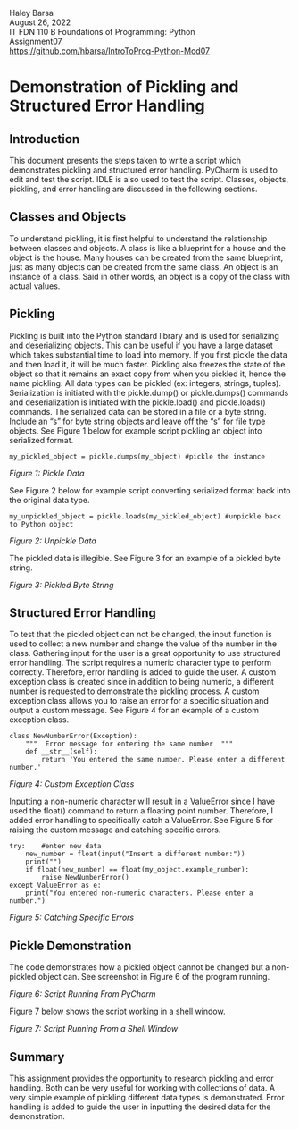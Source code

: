 Haley Barsa  
August 26, 2022  
IT FDN 110 B Foundations of Programming: Python  
Assignment07  
https://github.com/hbarsa/IntroToProg-Python-Mod07  

# Demonstration of Pickling and Structured Error Handling

## Introduction
This document presents the steps taken to write a script which demonstrates pickling and structured error handling. PyCharm is used to edit and test the script. IDLE is also used to test the script. Classes, objects, pickling, and error handling are discussed in the following sections. 

## Classes and Objects
To understand pickling, it is first helpful to understand the relationship between classes and objects. A class is like a blueprint for a house and the object is the house. Many houses can be created from the same blueprint, just as many objects can be created from the same class. An object is an instance of a class. Said in other words, an object is a copy of the class with actual values. 

## Pickling
Pickling is built into the Python standard library and is used for serializing and deserializing objects. This can be useful if you have a large dataset which takes substantial time to load into memory. If you first pickle the data and then load it, it will be much faster. Pickling also freezes the state of the object so that it remains an exact copy from when you pickled it, hence the name pickling. All data types can be pickled (ex: integers, strings, tuples). Serialization is initiated with the pickle.dump() or pickle.dumps() commands and deserialization is initiated with the pickle.load()  and pickle.loads() commands. The serialized data can be stored in a file or a byte string. Include an “s” for byte string objects and leave off the “s” for file type objects. See Figure 1 below for example script pickling an object into serialized format. 

```
my_pickled_object = pickle.dumps(my_object) #pickle the instance
``` 
*Figure 1: Pickle Data*  

See Figure 2 below for example script converting serialized format back into the original data type.

```
my_unpickled_object = pickle.loads(my_pickled_object) #unpickle back to Python object
```
*Figure 2: Unpickle Data*  

The pickled data is illegible. See Figure 3 for an example of a pickled byte string.

*Figure 3: Pickled Byte String*

## Structured Error Handling
To test that the pickled object can not be changed, the input function is used to collect a new number and change the value of the number in the class. Gathering input for the user is a great opportunity to use structured error handling. The script requires a numeric character type to perform correctly. Therefore, error handling is added to guide the user. A custom exception class is created since in addition to being numeric, a different number is requested to demonstrate the pickling process. A custom exception class allows you to raise an error for a specific situation and output a custom message. See Figure 4 for an example of a custom exception class.

```
class NewNumberError(Exception):
    """  Error message for entering the same number  """
    def __str__(self):
        return 'You entered the same number. Please enter a different number.'
```
*Figure 4: Custom Exception Class*

Inputting a non-numeric character will result in a ValueError since I have used the float() command to return a floating point number. Therefore, I added error handling to specifically catch a ValueError. See Figure 5 for raising the custom message and catching specific errors. 

```
try:    #enter new data
    new_number = float(input("Insert a different number:"))
    print("")
    if float(new_number) == float(my_object.example_number):
        raise NewNumberError()
except ValueError as e:
    print("You entered non-numeric characters. Please enter a number.")
```
*Figure 5: Catching Specific Errors*

## Pickle Demonstration
The code demonstrates how a pickled object cannot be changed but a non-pickled object can. See screenshot in Figure 6 of the program running. 


*Figure 6: Script Running From PyCharm*

Figure 7 below shows the script working in a shell window.

*Figure 7: Script Running From a Shell Window*

## Summary
This assignment provides the opportunity to research pickling and error handling. Both can be very useful for working with collections of data. A very simple example of pickling different data types is demonstrated. Error handling is added to guide the user in inputting the desired data for the demonstration. 

